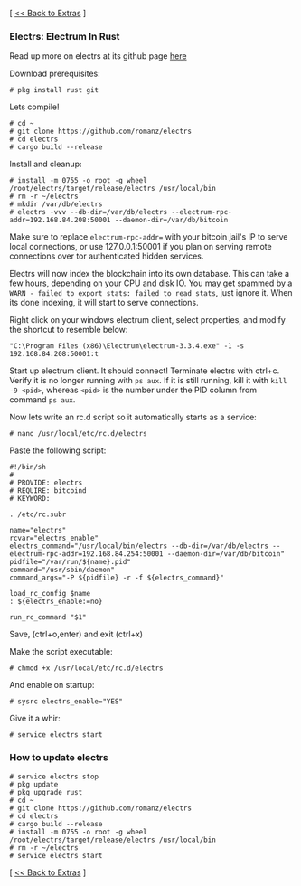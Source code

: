 [ [<< Back to Extras](https://github.com/seth586/guides/blob/master/FreeNAS/extras.md) ]

### Electrs: Electrum In Rust

Read up more on electrs at its github page [here](https://github.com/romanz/electrs)


Download prerequisites:
```
# pkg install rust git
```

Lets compile!

```
# cd ~
# git clone https://github.com/romanz/electrs
# cd electrs
# cargo build --release
```

Install and cleanup:
```
# install -m 0755 -o root -g wheel /root/electrs/target/release/electrs /usr/local/bin
# rm -r ~/electrs
# mkdir /var/db/electrs
# electrs -vvv --db-dir=/var/db/electrs --electrum-rpc-addr=192.168.84.208:50001 --daemon-dir=/var/db/bitcoin
```
Make sure to replace `electrum-rpc-addr=` with your bitcoin jail's IP to serve local connections, or use 127.0.0.1:50001 if you plan on serving remote connections over tor authenticated hidden services.

Electrs will now index the blockchain into its own database. This can take a few hours, depending on your CPU and disk IO. You may get spammed by a `WARN - failed to export stats: failed to read stats`, just ignore it. When its done indexing, it will start to serve connections.

Right click on your windows electrum client, select properties, and modify the shortcut to resemble below:
```
"C:\Program Files (x86)\Electrum\electrum-3.3.4.exe" -1 -s 192.168.84.208:50001:t
```
Start up electrum client. It should connect! Terminate electrs with ctrl+c. Verify it is no longer running with `ps aux`. If it is still running, kill it with `kill -9 <pid>`, whereas `<pid>` is the number under the PID column from command `ps aux`. 

Now lets write an rc.d script so it automatically starts as a service:

```
# nano /usr/local/etc/rc.d/electrs
```

Paste the following script:
```
#!/bin/sh
#
# PROVIDE: electrs
# REQUIRE: bitcoind
# KEYWORD:

. /etc/rc.subr

name="electrs"
rcvar="electrs_enable"
electrs_command="/usr/local/bin/electrs --db-dir=/var/db/electrs --electrum-rpc-addr=192.168.84.254:50001 --daemon-dir=/var/db/bitcoin"
pidfile="/var/run/${name}.pid"
command="/usr/sbin/daemon"
command_args="-P ${pidfile} -r -f ${electrs_command}"

load_rc_config $name
: ${electrs_enable:=no}

run_rc_command "$1"
```
Save, (ctrl+o,enter) and exit (ctrl+x)

Make the script executable:
```
# chmod +x /usr/local/etc/rc.d/electrs
```
And enable on startup:
```
# sysrc electrs_enable="YES"
```
Give it a whir:
```
# service electrs start
```

### How to update electrs
```
# service electrs stop
# pkg update
# pkg upgrade rust
# cd ~
# git clone https://github.com/romanz/electrs
# cd electrs
# cargo build --release
# install -m 0755 -o root -g wheel /root/electrs/target/release/electrs /usr/local/bin
# rm -r ~/electrs
# service electrs start
```
[ [<< Back to Extras](https://github.com/seth586/guides/blob/master/FreeNAS/extras.md) ]

